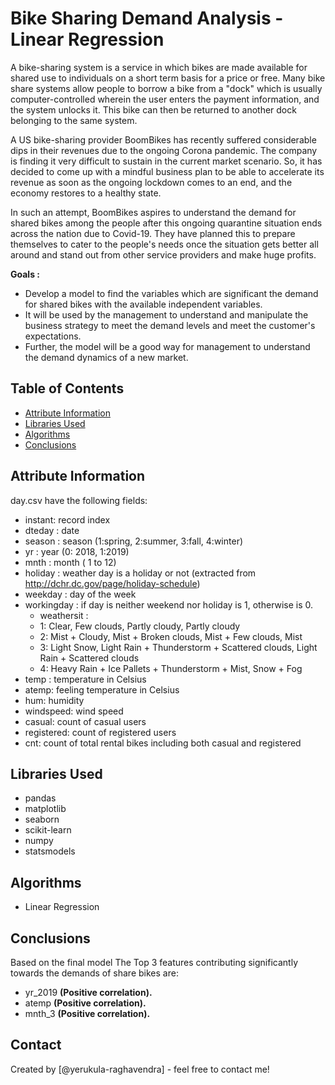 # Bike Sharing Demand Analysis - Linear Regression

A bike-sharing system is a service in which bikes are made available for shared use to individuals on a short term basis for a price or free. Many bike share systems allow people to borrow a bike from a "dock" which is usually computer-controlled wherein the user enters the payment information, and the system unlocks it. This bike can then be returned to another dock belonging to the same system.


A US bike-sharing provider BoomBikes has recently suffered considerable dips in their revenues due to the ongoing Corona pandemic. The company is finding it very difficult to sustain in the current market scenario. So, it has decided to come up with a mindful business plan to be able to accelerate its revenue as soon as the ongoing lockdown comes to an end, and the economy restores to a healthy state. 

In such an attempt, BoomBikes aspires to understand the demand for shared bikes among the people after this ongoing quarantine situation ends across the nation due to Covid-19. They have planned this to prepare themselves to cater to the people's needs once the situation gets better all around and stand out from other service providers and make huge profits.

**Goals :**
*  Develop a model to find the variables which are significant the demand for shared bikes with the available independent variables.
*  It will be used by the management to understand and manipulate the business strategy to meet the demand levels and meet the customer's expectations.
*  Further, the model will be a good way for management to understand the demand dynamics of a new market.


## Table of Contents
* [Attribute Information](#attribute-information)
* [Libraries Used](#libraries-used)
* [Algorithms](#algorithms)
* [Conclusions](#conclusions)

<!-- You can include any other section that is pertinent to your problem -->

## Attribute Information
day.csv have the following fields:
*  instant: record index
*  dteday : date
*  season : season (1:spring, 2:summer, 3:fall, 4:winter)
*  yr : year (0: 2018, 1:2019)
*  mnth : month ( 1 to 12)
*  holiday : weather day is a holiday or not (extracted from http://dchr.dc.gov/page/holiday-schedule)
*  weekday : day of the week
*  workingday : if day is neither weekend nor holiday is 1, otherwise is 0.
	+ weathersit : 
	*  1: Clear, Few clouds, Partly cloudy, Partly cloudy
	*  2: Mist + Cloudy, Mist + Broken clouds, Mist + Few clouds, Mist
	*  3: Light Snow, Light Rain + Thunderstorm + Scattered clouds, Light Rain + Scattered clouds
	*  4: Heavy Rain + Ice Pallets + Thunderstorm + Mist, Snow + Fog
*  temp : temperature in Celsius
*  atemp: feeling temperature in Celsius
*  hum: humidity
*  windspeed: wind speed
*  casual: count of casual users
*  registered: count of registered users
*  cnt: count of total rental bikes including both casual and registered


## Libraries Used
- pandas
- matplotlib
- seaborn
- scikit-learn
- numpy
- statsmodels

## Algorithms
- Linear Regression

## Conclusions

Based on the final model The Top 3 features contributing significantly towards the demands of share bikes are:

*  yr_2019 **(Positive correlation).**
*  atemp **(Positive correlation).**
*  mnth_3 **(Positive correlation).**




## Contact
Created by [@yerukula-raghavendra] - feel free to contact me!


<!-- Optional -->
<!-- ## License -->
<!-- This project is open source and available under the [... License](). -->

<!-- You don't have to include all sections - just the one's relevant to your project -->
